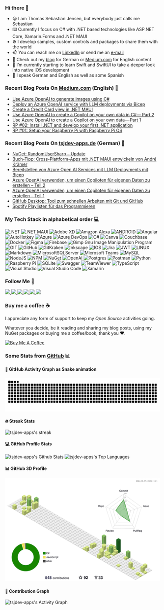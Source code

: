 ### Hi there 👋

- 😀 I am Thomas Sebastian Jensen, but everybody just calls me Sebastian
- ⌨️ Currently I focus on C# with .NET based technologies like ASP.NET Core, Xamarin.Forms and .NET MAUI
- ⚙️ I develop samples, custom controls and packages to share them with the world
- 📫 You can reach me on [LinkedIn](https://linkedin.com/in/thomassebastianjensen) or send me an [e-mail](mailto:apps@tsjdev-apps.de)
- 🔭 Check out my [blog](https://www.tsjdev-apps.de) for German or [Medium.com](https://medium.com/@tsjdevapps) for English content
- 🌱 I’m currently starting to learn Swift and SwiftUI to take a deeper look into native iOS development
- 🤟 I speak German and English as well as some Spanish


### Recent Blog Posts On [Medium.com](https://medium.com/@tsjdevapps) (English) 📝
<!-- MEDIUM-BLOG-POST-LIST:START -->
- [Use Azure OpenAI to generate images using C#](https://medium.com/medialesson/use-azure-openai-to-generate-images-using-c-c2fa32e12b72?source=rss-c8f6762e0e4b------2)
- [Deploy an Azure OpenAI service with LLM deployments via Bicep](https://medium.com/medialesson/deploy-an-azure-openai-service-with-llm-deployments-via-bicep-244411472d40?source=rss-c8f6762e0e4b------2)
- [Create a Credit Card view in .NET MAUI](https://medium.com/@tsjdevapps/create-a-credit-card-view-in-net-maui-df74c20f11e0?source=rss-c8f6762e0e4b------2)
- [Use Azure OpenAI to create a Copilot on your own data in C#— Part 2](https://medium.com/medialesson/use-azure-openai-to-create-a-copilot-on-your-own-data-in-c-part-2-b7acc1922337?source=rss-c8f6762e0e4b------2)
- [Use Azure OpenAI to create a Copilot on your own data — Part 1](https://medium.com/medialesson/use-azure-openai-to-create-a-copilot-on-your-own-data-part-1-ba1d997298ca?source=rss-c8f6762e0e4b------2)
- [RP #02: Install .NET and develop your first .NET application](https://medium.com/medialesson/rp-02-install-net-and-develop-your-first-net-application-4d33ebaf4f0e?source=rss-c8f6762e0e4b------2)
- [RP #01: Setup your Raspberry Pi with Raspberry Pi OS](https://medium.com/medialesson/rp-01-setup-your-raspberry-pi-with-raspberry-pi-os-b2a88617c587?source=rss-c8f6762e0e4b------2)
<!-- MEDIUM-BLOG-POST-LIST:END -->


### Recent Blog Posts On [tsjdev-apps.de](https://www.tsjdev-apps.de) (German) 📝
<!-- WORDPRESS-BLOG-POST-LIST:START -->
- [NuGet: RandomUserSharp – Update](https://www.tsjdev-apps.de/nuget-randomusersharp-update/)
- [Buch-Tipp: Cross-Plattform-Apps mit .NET MAUI entwickeln von André Krämer](https://www.tsjdev-apps.de/buch-tipp-cross-plattform-apps-mit-net-maui-entwickeln-von-andre-kraemer/)
- [Bereitstellen von Azure Open AI Services mit LLM Deployments mit Bicep](https://www.tsjdev-apps.de/bereitstellen-von-azure-open-ai-services-mit-llm-deployments-mit-bicep/)
- [Azure OpenAI verwenden, um einen Copiloten für eigenen Daten zu erstellen – Teil 2](https://www.tsjdev-apps.de/azure-openai-verwenden-um-einen-copiloten-fuer-eigenen-daten-zu-erstellen-teil-2/)
- [Azure OpenAI verwenden, um einen Copiloten für eigenen Daten zu erstellen – Teil 1](https://www.tsjdev-apps.de/azure-openai-verwenden-um-einen-copiloten-fur-eigenen-daten-zu-erstellen-teil-1/)
- [GitHub Desktop: Tool zum schnellen Arbeiten mit Git und GitHub](https://www.tsjdev-apps.de/github-desktop-tool-zum-schnellen-arbeiten-mit-git-und-github/)
- [Spotify Playlisten für das Programmieren](https://www.tsjdev-apps.de/spotify-playlisten-fuer-das-programmieren/)
<!-- WORDPRESS-BLOG-POST-LIST:END -->


### My Tech Stack in alphabetical order 💻

![.NET](https://img.shields.io/badge/.NET-5C2D91?style=for-the-badge&logo=.net&logoColor=white) ![.NET MAUI](https://img.shields.io/badge/.NET%20MAUI-5C2D91?style=for-the-badge&logo=.net&logoColor=white)  ![Adobe XD](https://img.shields.io/badge/Adobe%20XD-470137?style=for-the-badge&logo=Adobe%20XD&logoColor=#FF61F6) ![Amazon Alexa](https://img.shields.io/badge/Amazon%20Alexa-00CAFF.svg?style=for-the-badge&logo=amazonalexa&logoColor=white) ![ANDROID](https://img.shields.io/badge/android-%2320232a.svg?style=for-the-badge&logo=android&logoColor=%a4c639) ![Angular](https://img.shields.io/badge/angular-%23DD0031.svg?style=for-the-badge&logo=angular&logoColor=white) ![AutoHotkey](https://img.shields.io/badge/AutoHotKey-334455.svg?style=for-the-badge&logo=autohotkey&logoColor=white) ![Azure](https://img.shields.io/badge/azure-%230072C6.svg?style=for-the-badge&logo=microsoftazure&logoColor=white) ![Azure DevOps](https://img.shields.io/badge/Azure%20DevOps-%230072C6.svg?style=for-the-badge&logo=azure-devops&logoColor=white) ![C#](https://img.shields.io/badge/c%23-%23239120.svg?style=for-the-badge&logo=c-sharp&logoColor=white) ![Canva](https://img.shields.io/badge/Canva-%2300C4CC.svg?style=for-the-badge&logo=Canva&logoColor=white) ![Couchbase](https://img.shields.io/badge/Couchbase-EA2328?style=for-the-badge&logo=couchbase&logoColor=white)  ![Docker](https://img.shields.io/badge/docker-%230db7ed.svg?style=for-the-badge&logo=docker&logoColor=white) ![Figma](https://img.shields.io/badge/figma-%23F24E1E.svg?style=for-the-badge&logo=figma&logoColor=white) ![Firebase](https://img.shields.io/badge/firebase-%23039BE5.svg?style=for-the-badge&logo=firebase) ![Gimp Gnu Image Manipulation Program](https://img.shields.io/badge/Gimp-657D8B?style=for-the-badge&logo=gimp&logoColor=FFFFFF) ![GIT](https://img.shields.io/badge/Git-fc6d26?style=for-the-badge&logo=git&logoColor=white) ![GitHub](https://img.shields.io/badge/GitHub-%23121011.svg?style=for-the-badge&logo=github&logoColor=white) ![GitKraken](https://img.shields.io/badge/GitKraken-179287.svg?style=for-the-badge&logo=gitkraken&logoColor=white) ![Inkscape](https://img.shields.io/badge/Inkscape-e0e0e0?style=for-the-badge&logo=inkscape&logoColor=080A13) ![IOS](https://img.shields.io/badge/IOS-%2320232a.svg?style=for-the-badge&logo=apple&logoColor=white) ![Jira](https://img.shields.io/badge/jira-%230A0FFF.svg?style=for-the-badge&logo=jira&logoColor=white) ![JWT](https://img.shields.io/badge/JWT-black?style=for-the-badge&logo=JSON%20web%20tokens) ![LINUX](https://img.shields.io/badge/Linux-FCC624?style=for-the-badge&logo=linux&logoColor=black) ![Markdown](https://img.shields.io/badge/markdown-%23000000.svg?style=for-the-badge&logo=markdown&logoColor=white) ![MicrosoftSQLServer](https://img.shields.io/badge/Microsoft%20SQL%20Sever-CC2927?style=for-the-badge&logo=microsoft%20sql%20server&logoColor=white) ![Microsoft Teams](https://img.shields.io/badge/Microsoft%20Teams-6264A7?style=for-the-badge&logo=microsoftteams&logoColor=white) ![MySQL](https://img.shields.io/badge/MySQL-4479A1?style=for-the-badge&logo=mysql&logoColor=white) ![NodeJS](https://img.shields.io/badge/node.js-6DA55F?style=for-the-badge&logo=node.js&logoColor=white) ![NPM](https://img.shields.io/badge/NPM-%23000000.svg?style=for-the-badge&logo=npm&logoColor=white) ![NuGet](https://img.shields.io/badge/NUGET-%23000000.svg?style=for-the-badge&logo=nuget&logoColor=white&color=004880) ![OpenAI](https://img.shields.io/badge/OpenAI-412991.svg?style=for-the-badge&logo=openai&logoColor=white&color=004880) ![Postgres](https://img.shields.io/badge/postgres-%23316192.svg?style=for-the-badge&logo=postgresql&logoColor=white) ![Postman](https://img.shields.io/badge/Postman-FF6C37?style=for-the-badge&logo=postman&logoColor=white) ![Python](https://img.shields.io/badge/python-3670A0?style=for-the-badge&logo=python&logoColor=ffdd54) ![Raspberry Pi](https://img.shields.io/badge/-RaspberryPi-C51A4A?style=for-the-badge&logo=Raspberry-Pi) ![SQLite](https://img.shields.io/badge/sqlite-%2307405e.svg?style=for-the-badge&logo=sqlite&logoColor=white) ![Swagger](https://img.shields.io/badge/-Swagger-%23Clojure?style=for-the-badge&logo=swagger&logoColor=white) ![TeamViewer](https://img.shields.io/badge/TeamViewer-004680?style=for-the-badge&logo=teamviewer&logoColor=white) ![TypeScript](https://img.shields.io/badge/typescript-%23007ACC.svg?style=for-the-badge&logo=typescript&logoColor=white) ![Visual Studio](https://img.shields.io/badge/Visual%20Studio-5C2D91.svg?style=for-the-badge&logo=visualstudio&logoColor=white) ![Visual Studio Code](https://img.shields.io/badge/Visual%20Studio%20Code-007ACC.svg?style=for-the-badge&logo=visualstudiocode&logoColor=white) ![Xamarin](https://img.shields.io/badge/Xamarin.Forms-3199DC?style=for-the-badge&logo=xamarin&logoColor=white) 


### Follow Me 🤟

<div>
    <a href="https://twitter.com/tsjdevapps">
        <img src="https://img.shields.io/badge/Twitter-1DA1F2?style=for-the-badge&logo=twitter&logoColor=white" />
    </a>
    <a href="https://www.facebook.com/thosebjensen/">
        <img src="https://img.shields.io/badge/Facebook-1877F2?style=for-the-badge&logo=facebook&logoColor=white" />
    </a>
    <a href="https://linkedin.com/in/thomassebastianjensen">
        <img src="https://img.shields.io/badge/LinkedIn-blue?logo=linkedin&style=for-the-badge" />
    </a>
    <a href="https://github.com/tsjdev-apps">
        <img src="https://img.shields.io/badge/GitHub-black?logo=github&style=for-the-badge" />
    </a>
    <a href="https://www.youtube.com/tsjdevapps">
        <img src="https://img.shields.io/badge/YouTube-red?style=for-the-badge&logo=youtube" />
    </a>
    <a href="https://medium.com/@tsjdevapps">
        <img src="https://img.shields.io/badge/Medium-black?style=for-the-badge&logo=medium" />
    </a>
</div>

### Buy me a coffee ☕

I appreciate any form of support to keep my _Open Source_ activities going.

Whatever you decide, be it reading and sharing my blog posts, using my NuGet packages or buying me a coffee/book, thank you ❤️.

<a href="https://www.buymeacoffee.com/tsjdevapps" target="_blank"><img src="https://cdn.buymeacoffee.com/buttons/default-yellow.png" alt="Buy Me A Coffee" height="41" width="174"></a>

### Some Stats from [GitHub](https://github.com/tsjdev-apps) 📊

#### 🐍 GitHub Activity Graph as Snake animation

![](https://raw.githubusercontent.com/tsjdev-apps/tsjdev-apps/snake-output/github-contribution-grid-snake.svg)

#### 🔥 Streak Stats

<p>
    <img title="🔥 Get streak stats for your profile at git.io/streak-stats" alt="tsjdev-apps's streak" src="https://streak-stats.demolab.com/?user=tsjdev-apps&theme=monokai-metallian" width="450px"/>  
</p>

#### 💻 GitHub Profile Stats

<img alt="tsjdev-apps's Github Stats" src="https://denvercoder1-github-readme-stats.vercel.app/api/?username=tsjdev-apps&show_icons=true&include_all_commits=true&count_private=true&theme=react&bg_color=1F222E&title_color=F85D7F&icon_color=F8D866" width="450px"/>

<img alt="tsjdev-apps's Top Languages" src="https://denvercoder1-github-readme-stats.vercel.app/api/top-langs/?username=tsjdev-apps&langs_count=6&layout=compact&theme=react&bg_color=1F222E&title_color=F85D7F&icon_color=F8D866" width="450px"/>
<br/>

#### 📊 GitHub 3D Profile

![](https://raw.githubusercontent.com/tsjdev-apps/tsjdev-apps/profile3d-output/profile-green-animate.svg)

#### 🎯 Contribution Graph

<img alt="tsjdev-apps's Activity Graph" src="https://github-readme-activity-graph.vercel.app/graph/?username=tsjdev-apps&bg_color=1F222E&color=F8D866&line=F85D7F&point=FFFFFF" /></a>
